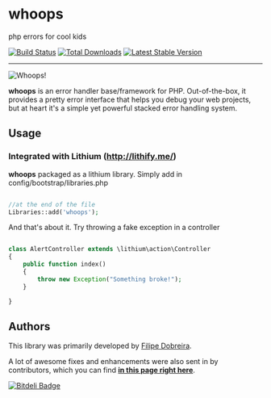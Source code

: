 # whoops 
php errors for cool kids

[![Build Status](https://travis-ci.org/filp/whoops.png?branch=master)](https://travis-ci.org/filp/whoops) [![Total Downloads](https://poser.pugx.org/filp/whoops/downloads.png)](https://packagist.org/packages/filp/whoops)  [![Latest Stable Version](https://poser.pugx.org/filp/whoops/v/stable.png)](https://packagist.org/packages/filp/whoops)


-----

![Whoops!](http://i.imgur.com/xiZ1tUU.png)

**whoops** is an error handler base/framework for PHP. Out-of-the-box, it provides a pretty
error interface that helps you debug your web projects, but at heart it's a simple yet
powerful stacked error handling system.

## Usage

### Integrated with Lithium (http://lithify.me/)

**whoops** packaged as a lithium library.
Simply add in config/bootstrap/libraries.php


```php

//at the end of the file
Libraries::add('whoops');

```

And that's about it. 
Try throwing a fake exception in a controller 


```php

class AlertController extends \lithium\action\Controller
{
	public function index()
	{
		throw new Exception("Something broke!");
	}

}
```

## Authors

This library was primarily developed by [Filipe Dobreira](https://github.com/filp).

A lot of awesome fixes and enhancements were also sent in by contributors, which you can find **[in this page right here](https://github.com/filp/whoops/contributors)**.


[![Bitdeli Badge](https://d2weczhvl823v0.cloudfront.net/filp/whoops/trend.png)](https://bitdeli.com/free "Bitdeli Badge")

